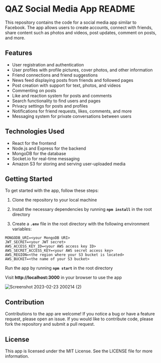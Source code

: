 # QAZ Social Media App README

This repository contains the code for a social media app similar to Facebook. The app allows users to create accounts, connect with friends, share content such as photos and videos, post updates, comment on posts, and more.

## Features

- User registration and authentication
- User profiles with profile pictures, cover photos, and other information
- Friend connections and friend suggestions
- News feed displaying posts from friends and followed pages
- Post creation with support for text, photos, and videos
- Commenting on posts
- Like and reaction system for posts and comments
- Search functionality to find users and pages
- Privacy settings for posts and profiles
- Notifications for friend requests, likes, comments, and more
- Messaging system for private conversations between users

## Technologies Used

- React for the frontend
- Node.js and Express for the backend
- MongoDB for the database
- Socket.io for real-time messaging
- Amazon S3 for storing and serving user-uploaded media

## Getting Started

To get started with the app, follow these steps:

1. Clone the repository to your local machine

1. Install the necessary dependencies by running **`npm install`** in the root directory

1. Create a **`.env`** file in the root directory with the following environment variables:

```
MONGODB_URI=<your MongoDB URI>
JWT_SECRET=<your JWT secret>
AWS_ACCESS_KEY_ID=<your AWS access key ID>
AWS_SECRET_ACCESS_KEY=<your AWS secret access key>
AWS_REGION=<the region where your S3 bucket is located>
AWS_BUCKET=<the name of your S3 bucket>
```

Run the app by running **`npm start`** in the root directory

Visit **http://localhost:3000** in your browser to use the app


![Screenshot 2023-02-23 200214 (2)](https://user-images.githubusercontent.com/105020259/222578506-c6c17a6f-546c-4c35-a6b9-8fb38e35ca57.png)



## Contribution

Contributions to the app are welcome! If you notice a bug or have a feature request, please open an issue. If you would like to contribute code, please fork the repository and submit a pull request.

## License


This app is licensed under the MIT License. See the LICENSE file for more information.
